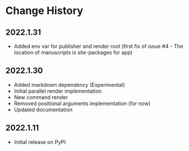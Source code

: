 # Change History

## 2022.1.31

* Added env var for publisher and render root (first fix of issue #4 - The location of manuscripts is site-packages for app)

## 2022.1.30

* Added markdown dependency (Experimental)
* Initial parallel render implementation
* New command render
* Removed positional arguments implementation (for now)
* Updated documentation

## 2022.1.11

* Initial release on PyPI

